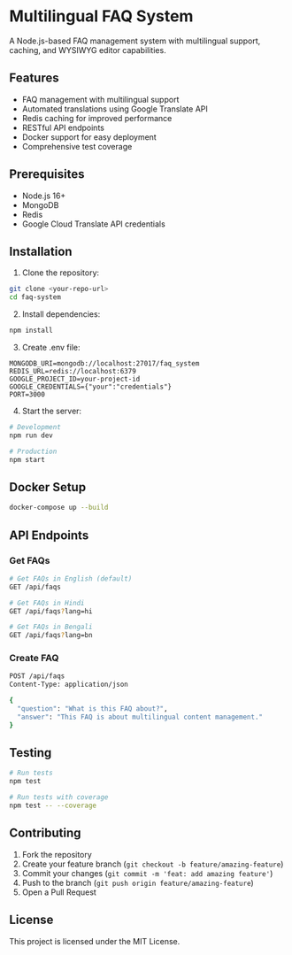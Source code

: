 # Multilingual FAQ System

A Node.js-based FAQ management system with multilingual support, caching, and WYSIWYG editor capabilities.

## Features

- FAQ management with multilingual support
- Automated translations using Google Translate API
- Redis caching for improved performance
- RESTful API endpoints
- Docker support for easy deployment
- Comprehensive test coverage

## Prerequisites

- Node.js 16+
- MongoDB
- Redis
- Google Cloud Translate API credentials

## Installation

1. Clone the repository:
```bash
git clone <your-repo-url>
cd faq-system
```

2. Install dependencies:
```bash
npm install
```

3. Create .env file:
```env
MONGODB_URI=mongodb://localhost:27017/faq_system
REDIS_URL=redis://localhost:6379
GOOGLE_PROJECT_ID=your-project-id
GOOGLE_CREDENTIALS={"your":"credentials"}
PORT=3000
```

4. Start the server:
```bash
# Development
npm run dev

# Production
npm start
```

## Docker Setup

```bash
docker-compose up --build
```

## API Endpoints

### Get FAQs
```bash
# Get FAQs in English (default)
GET /api/faqs

# Get FAQs in Hindi
GET /api/faqs?lang=hi

# Get FAQs in Bengali
GET /api/faqs?lang=bn
```

### Create FAQ
```bash
POST /api/faqs
Content-Type: application/json

{
  "question": "What is this FAQ about?",
  "answer": "This FAQ is about multilingual content management."
}
```

## Testing

```bash
# Run tests
npm test

# Run tests with coverage
npm test -- --coverage
```

## Contributing

1. Fork the repository
2. Create your feature branch (`git checkout -b feature/amazing-feature`)
3. Commit your changes (`git commit -m 'feat: add amazing feature'`)
4. Push to the branch (`git push origin feature/amazing-feature`)
5. Open a Pull Request

## License

This project is licensed under the MIT License.